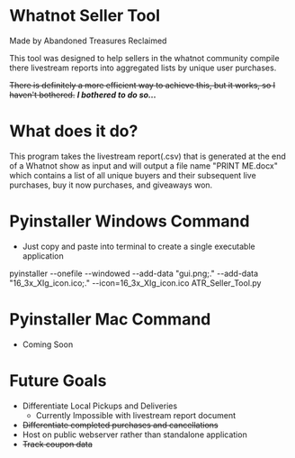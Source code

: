 # Whatnot Seller Tool
Made by Abandoned Treasures Reclaimed

This tool was designed to help sellers in the whatnot community compile there livestream reports into aggregated lists by unique user purchases.

~~There is definitely a more efficient way to achieve this, but it works, so I haven't bothered.~~
***I bothered to do so...***

# What does it do?
This program takes the livestream report(.csv) that is generated at the end of a Whatnot show as input and will output a file name "PRINT ME.docx"
which contains a list of all unique buyers and their subsequent live purchases, buy it now purchases, and giveaways won.

# Pyinstaller Windows Command
 - Just copy and paste into terminal to create a single executable application

pyinstaller --onefile --windowed --add-data "gui.png;." --add-data "16_3x_XIg_icon.ico;." --icon=16_3x_XIg_icon.ico ATR_Seller_Tool.py

# Pyinstaller Mac Command
 - Coming Soon

# Future Goals
 - Differentiate Local Pickups and Deliveries 
   - Currently Impossible with livestream report document
 - ~~Differentiate completed purchases and cancellations~~
 - Host on public webserver rather than standalone application
 - ~~Track coupon data~~






